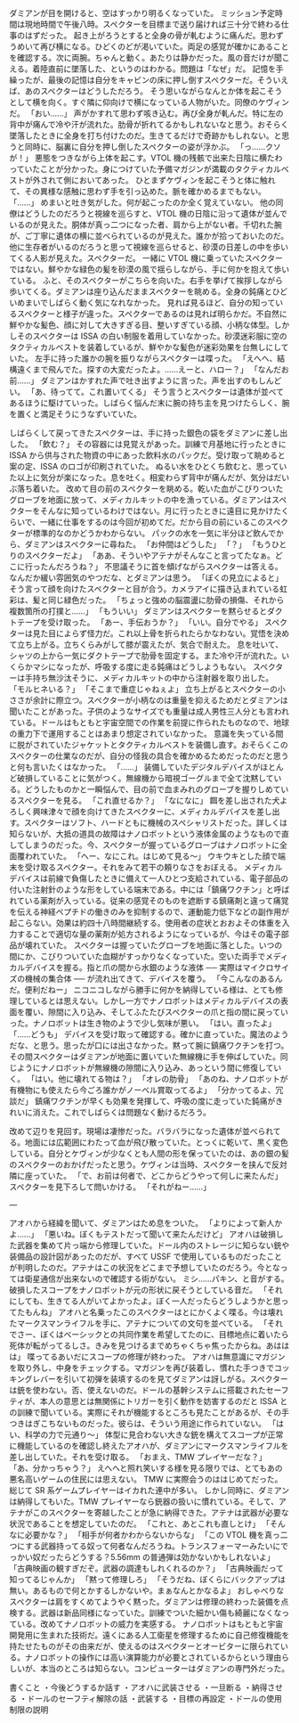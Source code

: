 ダミアンが目を開けると、空はすっかり明るくなっていた。
ミッション予定時間は現地時間で午後八時。スペクターを目標まで送り届ければ三十分で終わる仕事のはずだった。
起き上がろうとすると全身の骨が軋むように痛んだ。思わずうめいて再び横になる。ひどくのどが渇いていた。両足の感覚が確かにあることを確認する。次に両腕。ちゃんと動く。あたりは静かだった。風の音だけが聞こえる。着陸直前に墜落した、というのはわかる。問題は「なぜ」だ。
記憶を手繰ったが、最後の記憶は自分をキャビンの床に押し倒すスペクターだ。そういえば、あのスペクターはどうしただろう。
そう思いながらなんとか体を起こそうとして横を向く。すぐ隣に仰向けで横になっている人物がいた。同僚のケヴィンだ。
「おい……」
声がかすれて思わず咳き込む。再び全身が軋んだ。特に左の背中が痛んで冷や汗が流れた。肋骨が折れてるかもしれないなと思う。おそらく墜落したときに全身を打ち付けたのだ。生きてるだけで奇跡かもしれない。と思うと同時に、脳裏に自分を押し倒したスペクターの姿が浮かぶ。
「っ……クソが！」
悪態をつきながら上体を起こす。VTOL 機の残骸で出来た日陰に横たわっていたことが分かった。身につけていた予備マガジンが満載のタクティカルベストが外されて側においてあった。
ひとまずケヴィンを起こそうと体に触れて、その異様な感触に思わず手を引っ込めた。脈を確かめるまでもない。
「……」
めまいと吐き気がした。何が起こったのか全く覚えていない。
他の同僚はどうしたのだろうと視線を巡らすと、VTOL 機の日陰に沿って遺体が並んでいるのが見えた。胴体が真っ二つになった者、肩から上がない者。千切れた腕が、ご丁寧に遺体の横に並べられているのが見えた。誰かが拾っておいたのだ。他に生存者がいるのだろうと思って視線を巡らせると、砂漠の日差しの中を歩いてくる人影が見えた。スペクターだ。
一緒に VTOL 機に乗っていたスペクターではない。鮮やかな緑色の髪を砂漠の風で揺らしながら、手に何かを抱えて歩いている。
ふと、そのスペクターがこちらを向いた。右手を挙げて挨拶しながら歩いてくる。ダミアンは座り込んだままスペクターを眺める。全身の鈍痛とひどいめまいでしばらく動く気になれなかった。
見れば見るほど、自分の知っているスペクターと様子が違った。スペクターであるのは見れば明らかだ。不自然に鮮やかな髪色、顔に対して大きすぎる目、整いすぎている顔、小柄な体型。しかしそのスペクターは ISSA の白い制服を着用していなかった。砂漠迷彩服に空のタクティカルベストを装着しているが、鮮やかな髪色が迷彩効果を台無しにしていた。
左手に持った誰かの腕を振りながらスペクターは喋った。
「えへへ、結構遠くまで飛んでた。探すの大変だったよ。……えーと、ハロー？」
「なんだお前……」
ダミアンはかすれた声で吐き出すように言った。声を出すのもしんどい。
「あ、待ってて。これ置いてくる」
そう言うとスペクターは遺体が並べてあるほうに駆けていった。しばらく悩んだ末に腕の持ち主を見つけたらしく、腕を置くと満足そうにうなずいていた。

しばらくして戻ってきたスペクターは、手に持った銀色の袋をダミアンに差し出した。
「飲む？」
その容器には見覚えがあった。訓練で月基地に行ったときに ISSA から供与された物資の中にあった飲料水のパックだ。受け取って眺めると案の定、ISSA のロゴが印刷されていた。
ぬるい水をひとくち飲むと、思っていた以上に気分が楽になった。息を吐く。相変わらず背中が痛んだが、気分はだいぶ落ち着いた。
改めて目の前のスペクターを眺める。乾いた血がこびりついたグローブを地面に放って、メディカルキットの中を漁っている。ダミアンはスペクターをそんなに知っているわけではない。月に行ったときに遠目に見かけたくらいで、一緒に仕事をするのは今回が初めてだ。だから目の前にいるこのスペクターが標準的なのかどうかわからない。
パックの水を一気に半分ほど飲んでから、ダミアンはスペクターに尋ねた。
「お仲間はどうした」
「？」
「もうひとりのスペクターだよ」
「ああ、そういやアテナがそんなこと言ってたなぁ。どこに行ったんだろうね？」
不思議そうに首を傾げながらスペクターは答える。なんだか緩い雰囲気のやつだな、とダミアンは思う。
「ぼくの見立によると」
そう言って顔を向けたスペクターと目が合う。カメラアイに描き込まれている虹彩は、髪と同じ緑色だった。
「ちょっと強めの脳震盪に肋骨の損傷、それから複数箇所の打撲と……」
「もういい」
ダミアンはスペクターを黙らせるとダクトテープを受け取った。
「あー、手伝おうか？」
「いい。自分でやる」
スペクターは見た目によらず怪力だ。これ以上骨を折られたらかなわない。覚悟を決めて立ち上がる。立ちくらみがして膝が震えたが、気合で耐えた。
息を吐いて、シャツの上から一気にダクトテープで肋骨を固定する。また冷や汗が流れた。いくらかマシになったが、呼吸する度に走る鈍痛はどうしようもない。
スペクターは手持ち無沙汰そうに、メディカルキットの中から注射器を取り出した。
「モルヒネいる？」
「そこまで重症じゃねぇよ」
立ち上がるとスペクターの小ささが余計に際立つ。スペクターが小柄なのは重量を抑えるためだとダミアンは聞いたことがあった。子供のようなサイズでも重量は成人男性三人分とも言われている。ドールはもともと宇宙空間での作業を前提に作られたものなので、地球の重力下で運用することはあまり想定されていなかった。
意識を失っている間に脱がされていたジャケットとタクティカルベストを装備し直す。おそらくこのスペクターの仕業なのだが、自分の怪我の具合を確かめるためだったのだと思うと何も言いたくはなかった。
「……」
装備していたデジタルデバイスがほとんど破損していることに気がつく。無線機から暗視ゴーグルまで全て沈黙している。どうしたものかと一瞬悩んで、目の前で血まみれのグローブを握りしめているスペクターを見る。
「これ直せるか？」
「なになに」
餌を差し出された犬よろしく興味津々で顔を向けてきたスペクターに、メディカルデバイスを差し出す。スペクターはソフト、ハードともに機械のスペシャリストだった。詳しくは知らないが、大抵の道具の故障はナノロボットという液体金属のようなもので直してしまうのだった。今、スペクターが握っているグローブはナノロボットに全面覆われていた。
「へー、なにこれ。はじめて見る〜」
ウキウキとした顔で端末を受け取るスペクター。それをみて若干の頼りなさをおぼえる。
メディカルデバイスは前線で負傷したときに備えて一人ひとつ支給されている、電子部品の付いた注射針のような形をしている端末である。中には「鎮痛ワクチン」と呼ばれている薬剤が入っている。従来の感覚そのものを遮断する鎮痛剤と違って痛覚を伝える神経ペプチドの働きのみを抑制するので、運動能力低下などの副作用が起こらない。効果は約四十八時間継続する。使用者の症状とおおよその体重を入力することで適切な量の薬剤が処方されるようになっているが、今はその電子部品が壊れていた。
スペクターは握っていたグローブを地面に落とした。いつの間にか、こびりついていた血糊がすっかりなくなっていた。空いた両手でメディカルデバイスを握る。指と爪の間から水銀のような液体 ── 実際はマイクロサイズの機械の集合体 ── が流れ出てきて、デバイスを覆う。
「今こんなのあるんだ。便利だねー」
ニコニコしながら勝手に何かを納得している様は、とても修理しているとは思えない。しかし一方でナノロボットはメディカルデバイスの表面を覆い、隙間に入り込み、そしてふたたびスペクターの爪と指の間に戻っていった。ナノロボットは生き物のようで少し気味が悪い。
「はい。直ったよ」
「……どうも」
デバイスを受け取って確認する。確かに直っていた。魔法のようだな、と思う。思ったが口には出さなかった。黙って腕に鎮痛ワクチンを打つ。
その間スペクターはダミアンが地面に置いていた無線機に手を伸ばしていた。同じようにナノロボットが無線機の隙間に入り込み、あっという間に修復していく。
「はい。他に壊れてる物は？」
「オレの肋骨」
「あのね、ナノロボットが有機物にも使えたら今ごろ誰かがノーベル賞取ってるよ」
「分かってるよ、冗談だ」
鎮痛ワクチンが早くも効果を発揮して、呼吸の度に走っていた鈍痛がきれいに消えた。これでしばらくは問題なく動けるだろう。

改めて辺りを見回す。現場は凄惨だった。バラバラになった遺体が並べられてる。地面には広範囲にわたって血が飛び散っていた。とっくに乾いて、黒く変色している。自分とケヴィンが少なくとも人間の形を保っていたのは、あの銀の髪のスペクターのおかげだったと思う。ケヴィンは当時、スペクターを挟んで反対隣に座っていた。
「で、お前は何者で、どこからどうやって何しに来たんだ」
スペクターを見下ろして問いかける。
「それがねー……」

—

アオハから経緯を聞いて、ダミアンはため息をついた。
「よりによって新人かよ……」
「悪いね。ぼくもテストだって聞いて来たんだけど」
アオハは破損した武器を集めて片っ端から修理していた。ドール内のストレージに知らない銃や装備品の設計図があったのだが、すべて USSF で使用しているものだったことが判明したのだ。アテナはこの状況をどこまで予想していたのだろう。今となっては衛星通信が出来ないので確認する術がない。
ミシ……パキン、と音がする。破損したスコープをナノロボットが元の形状に戻そうとしている音だ。
「それにしても、生きてる人がいてよかったよ。ぼく一人だったらどうしようかと思ってたもんね」
アオハと名乗ったこのスペクターはとにかくよく喋る。今は壊れたマークスマンライフルを手に、アテナについての文句を並べている。
「それでさー、ぼくはベーシックとの共同作業を希望してたのに、目標地点に着いたら死体が転がってるしさ。きみを見つけるまでめちゃくちゃ焦ったからね。あははは」
喋ってるあいだにスコープの修理が終わった。
アオハは無意識にマガジンを取り外し、中身をチェックする。マガジンを再び装着し、慣れた手つきでコッキングレバーを引いて初弾を装填するのを見てダミアンは訝しがる。スペクターは銃を使わない。否、使えないのだ。ドールの基幹システムに搭載されたセーフティが、本人の意思とは無関係にトリガーを引く動作を妨害するのだと ISSA との訓練で聞いている。実際にそれが機能するところも見たことがあるが、その手つきはぎこちないものだった。彼らは、そういう用途に作られていない。
「はい、科学の力で元通り〜」
体型に見合わない大きな銃を構えてスコープが正常に機能しているのを確認し終えたアオハが、ダミアンにマークスマンライフルを差し出していた。それを受け取る。
「おまえ、TMW プレイヤーだな？」
「あ、分かっちゃう？」
えへへと照れ笑いする様を見る限りでは、とてもあの悪名高いゲームの住民には思えない。
TMW に実際会うのははじめてだった。総じて SR 系ゲームプレイヤーはイカれた連中が多い。
しかし同時に、ダミアンは納得してもいた。TMW プレイヤーなら銃器の扱いに慣れている。そして、アテナがこのスペクターを寄越したことが急に納得できた。アテナは武器が必要な状況であることを想定していたのだ。
「これと、あとこれも直しとけ」
「そんなに必要かな？」
「相手が何者かわからないからな」
「この VTOL 機を真っ二つにする武器持ってる奴って何者なんだろうね。トランスフォーマーみたいにでっかい奴だったらどうする？5.56mm の普通弾は効かないかもしれないよ」
「古典映画の観すぎだぞ。武器の調達もしれくれるのか？」
「古典映画だって知ってるじゃんか」
「黙って修理しろ」
「そうだね、ぼくらにバックアップは無い。あるもので何とかするしかないや。まぁなんとかなるよ」
おしゃべりなスペクターは肩をすくめてようやく黙った。ダミアンは修理の終わった装備を点検する。武器は新品同様になっていた。訓練でついた細かい傷も綺麗になくなっている。改めてナノロボットの威力を実感する。
ナノロボットはもともと宇宙開発用に生まれた技術だ。遠くにある人工衛星を修理するために自己修復機能を持たせたものがその由来だが、使えるのはスペクターとオービターに限られている。ナノロボットの操作には高い演算能力が必要とされているからという理由らしいが、本当のところは知らない。コンピューターはダミアンの専門外だった。

書くこと
・今後どうするか話す
・アオハに武装させる
・一旦断る
・納得させる
・ドールのセーフティ解除の話
・武装する
・目標の再設定
・ドールの使用制限の説明
